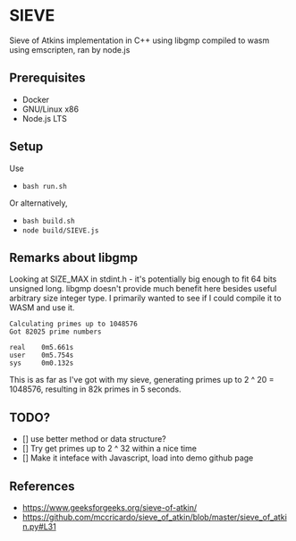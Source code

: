 # SIEVE
Sieve of Atkins implementation in C++ using libgmp compiled to wasm using emscripten, ran by node.js

## Prerequisites
- Docker
- GNU/Linux x86
- Node.js LTS

## Setup
Use
- `bash run.sh`

Or alternatively,
- `bash build.sh`
- `node build/SIEVE.js`

## Remarks about libgmp
Looking at SIZE_MAX in stdint.h - it's potentially big enough to fit 64 bits unsigned long. libgmp doesn't
provide much benefit here besides useful arbitrary size integer type. I primarily wanted to see if I could compile it to WASM and use it.

```
Calculating primes up to 1048576
Got 82025 prime numbers

real    0m5.661s
user    0m5.754s
sys     0m0.132s
```

This is as far as I've got with my sieve, generating primes up to 2 ^ 20 = 1048576, resulting in 82k primes in 5 seconds.

## TODO?
- [] use better method or data structure?
- [] Try get primes up to 2 ^ 32 within a nice time
- [] Make it inteface with Javascript, load into demo github page

## References
- https://www.geeksforgeeks.org/sieve-of-atkin/
- https://github.com/mccricardo/sieve_of_atkin/blob/master/sieve_of_atkin.py#L31
